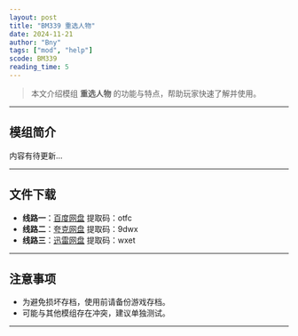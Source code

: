 ```yaml
---
layout: post
title: "BM339 重选人物"
date: 2024-11-21
author: "Bny"
tags: ["mod", "help"]
scode: BM339
reading_time: 5
---
```


> 本文介绍模组 **重选人物** 的功能与特点，帮助玩家快速了解并使用。

---

## 模组简介

内容有待更新...

---


## 文件下载
- **线路一**：[百度网盘](https://pan.baidu.com/s/1K6QpUsIbRvt_s--y0FzTqQ?pwd=otfc)  提取码：otfc  
- **线路二**：[夸克网盘](https://pan.quark.cn/s/040db10d88ee?pwd=9dwx)  提取码：9dwx  
- **线路三**：[迅雷网盘](https://pan.xunlei.com/s/VOCCbV-KbGWPPUUdfuCFPcQbA1?pwd=wxet)  提取码：wxet  

---

## 注意事项
- 为避免损坏存档，使用前请备份游戏存档。
- 可能与其他模组存在冲突，建议单独测试。

---

